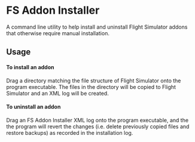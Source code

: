 FS Addon Installer
================

A command line utility to help install and uninstall Flight Simulator addons that otherwise require manual installation.

Usage
---

#### To install an addon

Drag a directory matching the file structure of Flight Simulator onto the program executable.  The files in the directory will be copied to Flight Simulator and an XML log will be created.

#### To uninstall an addon

Drag an FS Addon Installer XML log onto the program executable, and the the program will revert the changes (i.e. delete previously copied files and restore backups) as recorded in the installation log.
